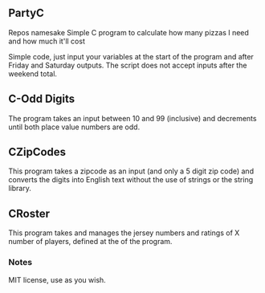 ## PartyC
Repos namesake
Simple C program to calculate how many pizzas I need and how much it'll cost

Simple code, just input your variables at the start of the program and after Friday and Saturday outputs. The script does not accept inputs after the weekend total.

## C-Odd Digits

The program takes an input between 10 and 99 (inclusive) and decrements until both place value numbers are odd.

## CZipCodes

This program takes a zipcode as an input (and only a 5 digit zip code) and converts the digits into English text without the use of strings or the string library.

## CRoster

This program takes and manages the jersey numbers and ratings of X number of players, defined at the of the program.

### Notes
MIT license, use as you wish.
